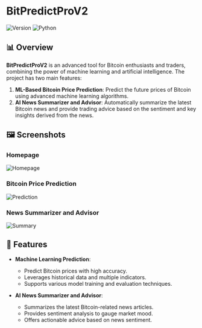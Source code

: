# BitPredictProV2


![Version](https://img.shields.io/badge/version-2.0-blue)
![Python](https://img.shields.io/badge/Python-3.8+-brightgreen)

## 📊 Overview

**BitPredictProV2** is an advanced tool for Bitcoin enthusiasts and traders, combining the power of machine learning and artificial intelligence. The project has two main features:

1. **ML-Based Bitcoin Price Prediction**: Predict the future prices of Bitcoin using advanced machine learning algorithms.
2. **AI News Summarizer and Advisor**: Automatically summarize the latest Bitcoin news and provide trading advice based on the sentiment and key insights derived from the news.


## 🖼️ Screenshots

### Homepage
![Homepage](![image](https://github.com/user-attachments/assets/fa1ff160-8fc2-4b46-99d6-a8a0e11c66f7))

### Bitcoin Price Prediction
![Prediction](![image](https://github.com/user-attachments/assets/669cf186-cf17-419d-89c2-3048eb590dc7))


### News Summarizer and Advisor
![Summary](![image](https://github.com/user-attachments/assets/073c06b6-e8ee-4553-ac64-b63f81c4cdc4)
)

## 🚀 Features

- **Machine Learning Prediction**:
  - Predict Bitcoin prices with high accuracy.
  - Leverages historical data and multiple indicators.
  - Supports various model training and evaluation techniques.

- **AI News Summarizer and Advisor**:
  - Summarizes the latest Bitcoin-related news articles.
  - Provides sentiment analysis to gauge market mood.
  - Offers actionable advice based on news sentiment.
 
  

